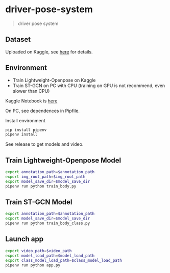 # driver-pose-system
> driver pose system

## Dataset
Uploaded on Kaggle, see [here](https://www.kaggle.com/datasets/hlf2001/driver-monitor-dataset) for details.

## Environment
- Train Lightweight-Openpose on Kaggle
- Train ST-GCN on PC with CPU (training on GPU is not recommend, even slower than CPU)

Kaggle Notebook is [here](https://www.kaggle.com/code/hlf2001/driver-monitor)

On PC, see dependences in Pipfile.

Install environment
```sh
pip install pipenv
pipenv install
```

See release to get models and video.

## Train Lightweight-Openpose Model
```sh 
export annotation_path=$annotation_path
export img_root_path=$img_root_path
export model_save_dir=$model_save_dir
pipenv run python train_body.py
```

## Train ST-GCN Model
```sh 
export annotation_path=$annotation_path
export model_save_dir=$model_save_dir
pipenv run python train_body_class.py
```

## Launch app
```sh
export video_path=$video_path
export model_load_path=$model_load_path
export class_model_load_path=$class_model_load_path
pipenv run python app.py
```
